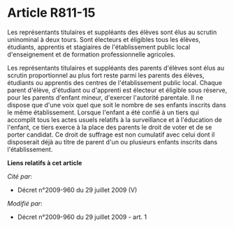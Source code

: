 # Article R811-15

Les représentants titulaires et suppléants des élèves sont élus au scrutin uninominal à deux tours. Sont électeurs et
éligibles tous les élèves, étudiants, apprentis et stagiaires de l'établissement public local d'enseignement et de formation
professionnelle agricoles.

Les représentants titulaires et suppléants des parents d'élèves sont élus au scrutin proportionnel au plus fort reste parmi
les parents des élèves, étudiants ou apprentis des centres de l'établissement public local. Chaque parent d'élève, d'étudiant
ou d'apprenti est électeur et éligible sous réserve, pour les parents d'enfant mineur, d'exercer l'autorité parentale. Il ne
dispose que d'une voix quel que soit le nombre de ses enfants inscrits dans le même établissement. Lorsque l'enfant a été
confié à un tiers qui accomplit tous les actes usuels relatifs à la surveillance et à l'éducation de l'enfant, ce tiers
exerce à la place des parents le droit de voter et de se porter candidat. Ce droit de suffrage est non cumulatif avec celui
dont il disposerait déjà au titre de parent d'un ou plusieurs enfants inscrits dans l'établissement.

**Liens relatifs à cet article**

_Cité par_:

  - Décret n°2009-960 du 29 juillet 2009 (V)

_Modifié par_:

  - Décret n°2009-960 du 29 juillet 2009 - art. 1
